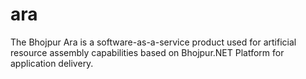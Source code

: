 # ara
The Bhojpur Ara is a software-as-a-service product used for artificial resource assembly capabilities based on Bhojpur.NET Platform for application delivery.
